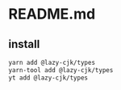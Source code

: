 # README.md

    

## install

```bash
yarn add @lazy-cjk/types
yarn-tool add @lazy-cjk/types
yt add @lazy-cjk/types
```

